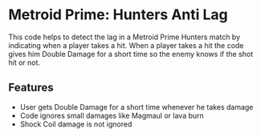 # Metroid Prime: Hunters Anti Lag

This code helps to detect the lag in a Metroid Prime Hunters match by indicating when a player takes a hit. When a player takes a hit the code gives him Double Damage for a short time so the enemy knows if the shot hit or not. 


## Features

* User gets Double Damage for a short time whenever he takes damage
* Code ignores small damages like Magmaul or lava burn
* Shock Coil damage is not ignored

